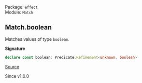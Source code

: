 Package: `effect`<br />
Module: `Match`<br />

## Match.boolean

Matches values of type `boolean`.

**Signature**

```ts
declare const boolean: Predicate.Refinement<unknown, boolean>
```

[Source](https://github.com/Effect-TS/effect/tree/main/packages/effect/src/Match.ts#L999)

Since v1.0.0